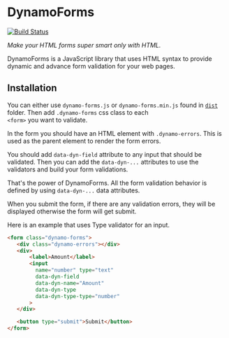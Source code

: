 # DynamoForms

[![Build Status](https://travis-ci.org/sinaru/DynamoForms.svg?branch=master)](https://travis-ci.org/sinaru/DynamoForms)

_Make your HTML forms super smart only with HTML._ 

DynamoForms is a JavaScript library that uses HTML syntax to provide dynamic and advance form validation for your 
web pages. 

## Installation

You can either use `dynamo-forms.js` or `dynamo-forms.min.js` found in 
[`dist`](https://github.com/sinaru/DynamoForms/tree/master/dist) folder. Then add `.dynamo-forms` css class to each  
`<form>` you want to validate. 

In the form you should have an HTML element with `.dynamo-errors`. This is used as the parent element to render the 
form errors.

You should add `data-dyn-field` attribute to any input that should be validated. Then you can add the `data-dyn-...` 
attributes to use the validators and build your form validations.

That's the power of DynamoForms. All the form validation behavior is defined by using `data-dyn-...` data attributes.

When you submit the form, if there are any validation errors, they will be displayed otherwise the form will get submit.

Here is an example that uses Type validator for an input.

```html
<form class="dynamo-forms">
   <div class="dynamo-errors"></div>
   <div>
       <label>Amount</label>
       <input 
         name="number" type="text"
         data-dyn-field
         data-dyn-name="Amount"
         data-dyn-type
         data-dyn-type-type="number"
       >
   </div>

   <button type="submit">Submit</button>
</form>
```
